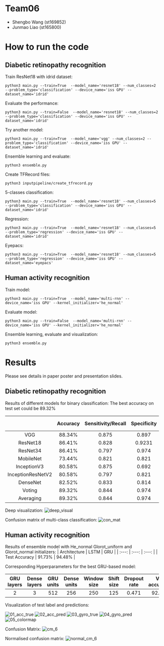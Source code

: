 # Team06
- Shengbo Wang (st169852)
- Junmao Liao (st165800)

# How to run the code
## Diabetic retinopathy recognition
Train ResNet18 with idrid dataset:

`python3 main.py --train=True  --model_name='resnet18' --num_classes=2 --problem_type='classification' --device_name='iss GPU' --dataset_name='idrid'`

Evaluate the performance:

`python3 main.py --train=False  --model_name='resnet18' --num_classes=2 --problem_type='classification' --device_name='iss GPU' --dataset_name='idrid'`

Try another model:

`python3 main.py --train=True  --model_name='vgg' --num_classes=2 --problem_type='classification' --device_name='iss GPU' --dataset_name='idrid'`

Ensemble learning and evaluate:

`python3 ensemble.py`

Create TFRecord files:

`python3 inputpipeline/create_tfrecord.py`

5-classes classification:

`python3 main.py --train=True  --model_name='resnet18' --num_classes=5 --problem_type='classification' --device_name='iss GPU' --dataset_name='idrid'`

Regression:

`python3 main.py --train=True  --model_name='resnet18' --num_classes=5 --problem_type='regression' --device_name='iss GPU' --dataset_name='idrid'`

Eyepacs:

`python3 main.py --train=True  --model_name='resnet18' --num_classes=5 --problem_type='regression' --device_name='iss GPU' --dataset_name='eyepacs'`


## Human activity recognition
Train model:

`python3 main.py --train=True  --model_name='multi-rnn' --device_name='iss GPU' --kernel_initializer='he_normal'`

Evaluate model:

`python3 main.py --train=False  --model_name='multi-rnn' --device_name='iss GPU' --kernel_initializer='he_normal'`

Ensemble learning, evaluate and visualization:

`python3 ensemble.py`

# Results
Please see details in paper poster and presentation slides.
## Diabetic retinopathy recognition

Results of different models for binary classification:
The best accuracy on test set could be 89.32%

|  | Accuracy | Sensitivity/Recall | Specificity | Precision | F1 score |
| :---: | :---: | :---: | :---: | :---: | :---: |
| VGG | 88.34% | 0.875 | 0.897 | 0.933 | 0.903 |
| ResNet18 | 86.41% | 0.828 | 0.9231 | 0.946 | 0.883 |
| ResNet34 | 86.41% | 0.797 | 0.974 | 0.981 | 0.879 |
| MobileNet | 73.44% | 0.821 | 0.821 | 0.870 | 0.797 |
| InceptionV3 | 80.58% | 0.875 | 0.692 | 0.824 | 0.849 |
| InceptionResNetV2 | 80.58% | 0.797 | 0.821 | 0.879 | 0.836 |
| DenseNet | 82.52% | 0.833 | 0.814 | 0.862 | 0.847 |
| Voting | 89.32% | 0.844 | 0.974 | 0.982 | 0.908 |
| Averaging | 89.32% | 0.844 | 0.974 | 0.982 | 0.908 |

Deep visualization:
![deep_visual](https://github.tik.uni-stuttgart.de/iss/dl-lab-2020-team06/blob/master/results/01_dr/03_deep%20visualization.JPG)


Confusion matrix of multi-class classification:
![con_mat](https://github.tik.uni-stuttgart.de/iss/dl-lab-2020-team06/blob/master/results/01_dr/04_confusion%20matrix.JPG)




## Human activity recognition
Results of ensemble model with He_normal Glorot_uniform and Glorot_normal initializers:
| Architecture | LSTM | GRU |
| :---: | :---: | :---: |
| Test Accuracy | 91.73% | 94.48% | 

Corresponding Hyperparameters for the best GRU-based model:

| GRU layers | Dense layers | GRU units | Dense units | Window size | Shift size | Dropout rate | Val accuracy |
| :---: | :---: | :---: | :---: | :---: | :---: | :---: | :---: |
| 2 | 3 | 512 | 256 | 250 | 125 | 0.471 | 92.9% |


Visualization of test label and predictions:

![01_acc_true](https://github.tik.uni-stuttgart.de/iss/dl-lab-2020-team06/blob/master/results/02_har/01_acc%20signals%20with%20true%20labels%20visualization.png)
![02_acc_pred](https://github.tik.uni-stuttgart.de/iss/dl-lab-2020-team06/blob/master/results/02_har/02_acc%20signals%20with%20predictions%20visualization.png)
![03_gyro_true](https://github.tik.uni-stuttgart.de/iss/dl-lab-2020-team06/blob/master/results/02_har/03_gyro%20signals%20with%20true%20labels%20visualization.png)
![04_gyro_pred](https://github.tik.uni-stuttgart.de/iss/dl-lab-2020-team06/blob/master/results/02_har/04_gyro%20signals%20with%20predictions%20visualization.png)
![05_colormap](https://github.tik.uni-stuttgart.de/iss/dl-lab-2020-team06/blob/master/results/02_har/05_colormap.png)


Confusion Matrix:
![cm_6](https://github.tik.uni-stuttgart.de/iss/dl-lab-2020-team06/blob/master/results/02_har/cm_6.png)


Normalised confusion matrix:
![normal_cm_6](https://github.tik.uni-stuttgart.de/iss/dl-lab-2020-team06/blob/master/results/02_har/normal_cm_6.png)


